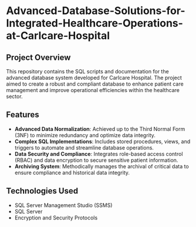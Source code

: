 # Advanced-Database-Solutions-for-Integrated-Healthcare-Operations-at-Carlcare-Hospital
## Project Overview
This repository contains the SQL scripts and documentation for the advanced database system developed for Carlcare Hospital. The project aimed to create a robust and compliant database to enhance patient care management and improve operational efficiencies within the healthcare sector.

## Features
- **Advanced Data Normalization**: Achieved up to the Third Normal Form (3NF) to minimize redundancy and optimize data integrity.
- **Complex SQL Implementations**: Includes stored procedures, views, and triggers to automate and streamline database operations.
- **Data Security and Compliance**: Integrates role-based access control (RBAC) and data encryption to secure sensitive patient information.
- **Archiving System**: Methodically manages the archival of critical data to ensure compliance and historical data integrity.

## Technologies Used
- SQL Server Management Studio (SSMS)
- SQL Server
- Encryption and Security Protocols

